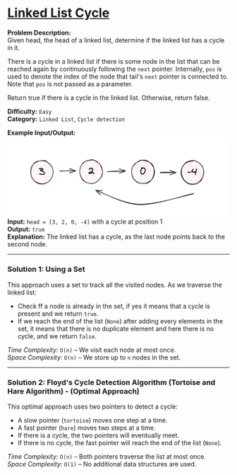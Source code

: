 # [Linked List Cycle](https://leetcode.com/problems/linked-list-cycle/description/)

**Problem Description:**  
Given head, the head of a linked list, determine if the linked list has a cycle in it.

There is a cycle in a linked list if there is some node in the list that can be reached again by continuously following the `next` pointer. Internally, `pos` is used to denote the index of the node that tail's `next` pointer is connected to. Note that `pos` is not passed as a parameter.

Return true if there is a cycle in the linked list. Otherwise, return false.

**Difficulty:** `Easy`   
**Category:** `Linked List`, `Cycle detection`


**Example Input/Output:**  
![My Image](../../xAssets/linkedListCycleDemo.png)  
**Input:** `head = [3, 2, 0, -4]` with a cycle at position 1  
**Output:** `true`  
**Explanation:** The linked list has a cycle, as the last node points back to the second node.  

---

### Solution 1: Using a Set  

This approach uses a set to track all the visited nodes. As we traverse the linked list:  
- Check ff a node is already in the set, if yes it means that a cycle is present and we return `true`.  
- If we reach the end of the list (`None`) after adding every elements in the set, it means that there is no duplicate element and here there is no cycle, and we return `false`.  


*Time Complexity:* `O(n)` – We visit each node at most once.  
*Space Complexity:* `O(n)` – We store up to `n` nodes in the set.  

---

### Solution 2: Floyd's Cycle Detection Algorithm (Tortoise and Hare Algorithm) - (Optimal Approach)  

This optimal approach uses two pointers to detect a cycle:  
- A slow pointer (`tortoise`) moves one step at a time.  
- A fast pointer (`hare`) moves two steps at a time.  
- If there is a cycle, the two pointers will eventually meet.  
- If there is no cycle, the fast pointer will reach the end of the list (`None`).

  

*Time Complexity:* `O(n)` – Both pointers traverse the list at most once.  
*Space Complexity:* `O(1)` – No additional data structures are used.  
